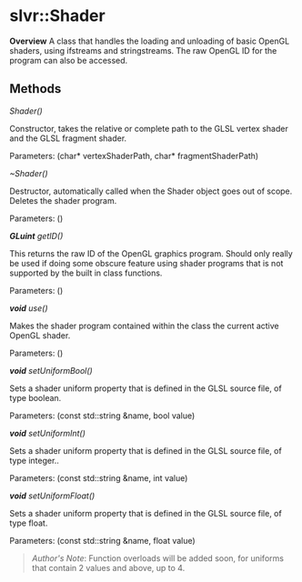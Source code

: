 # slvr::Shader
**Overview**
A class that handles the loading and unloading of basic OpenGL shaders, using ifstreams and stringstreams. The raw OpenGL ID for the program can also be accessed.

## Methods
*Shader()*

Constructor, takes the relative or complete path to the GLSL vertex shader and the GLSL fragment shader.

Parameters: (char* vertexShaderPath, char* fragmentShaderPath)

*~Shader()*

Destructor, automatically called when the Shader object goes out of scope. Deletes the shader program.

Parameters: ()

***GLuint** getID()*

This returns the raw ID of the OpenGL graphics program. Should only really be used if doing some obscure feature using shader programs that is not supported by the built in class functions.

Parameters: ()

***void** use()*

Makes the shader program contained within the class the current active OpenGL shader.

Parameters: ()

***void** setUniformBool()*

Sets a shader uniform property that is defined in the GLSL source file, of type boolean.

Parameters: (const std::string &name, bool value)

***void** setUniformInt()*

Sets a shader uniform property that is defined in the GLSL source file, of type integer..

Parameters: (const std::string &name, int value)

***void** setUniformFloat()*

Sets a shader uniform property that is defined in the GLSL source file, of type float.

Parameters: (const std::string &name, float value)

> *Author's Note*: Function overloads will be added soon, for uniforms that contain 2 values and above, up to 4.
